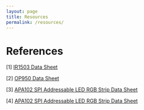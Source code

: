 ```yaml
---
layout: page
title: Resources
permalink: /resources/
---
```


# References
  [1] [IR1503 Data Sheet](https://media.digikey.com/PDF/Data%20Sheets/Everlight%20PDFs/9-IR1503.pdf)
  
  [2] [OP950 Data Sheet](https://www.ttelectronics.com/TTElectronics/media/ProductFiles/Datasheet/OP950.pdf)
  
  [3] [APA102 SPI Addressable LED RGB Strip Data Sheet](http://cdn.sparkfun.com/datasheets/Components/LED/APA102C.pdf)
  
  [4] [APA102 SPI Addressable LED RGB Strip Data Sheet](http://cdn.sparkfun.com/datasheets/Components/LED/S60102.pdf)

